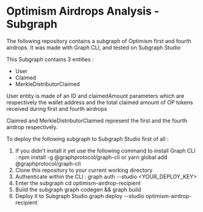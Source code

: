 # Optimism Airdrops Analysis - Subgraph #

The following repository contains a subgraph of Optimism first and fourth airdrops.
It was made with Graph CLI, and tested on Subgraph Studio

This Subgraph contains 3 entities : 
- User
- Claimed
- MerkleDistributorClaimed

User entity is made of an ID and claimedAmount parameters which are respectively the wallet address and the total claimed amount of OP tokens received during
first and fourth airdrops

Claimed and MerkleDistributorClaimed represent the first and the fourth airdrop respectively.

To deploy the following subgraph to Subgraph Studio first of all :
1. If you didn't install it yet use the following command to install Graph CLI :
npm install -g @graphprotocol/graph-cli
or
yarn global add @graphprotocol/graph-cli
2. Clone this repository to your current working directory
3. Authenticate within the CLI :
graph auth --studio <YOUR_DEPLOY_KEY>
4. Enter the subgraph
cd optimism-airdrop-recipient
5. Build the subgraph
graph codegen && graph build
6. Deploy it to Subgraph Studio
graph deploy --studio optimism-airdrop-recipient
